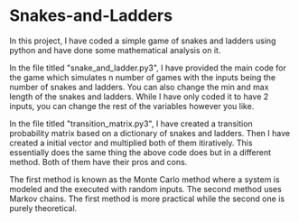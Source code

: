 # Snakes-and-Ladders
In this project, I have coded a simple game of snakes and ladders using python and have done some mathematical analysis on it.

In the file titled "snake_and_ladder.py3", I have provided the main code for the game which simulates n number of games with the inputs being the number of snakes and ladders. You can also change the min and max length of the snakes and ladders. While I have only coded it to have 2 inputs, you can change the rest of the variables however you like.

In the file titled "transition_matrix.py3", I have created a transition probability matrix based on a dictionary of snakes and ladders. Then I have created a initial vector and multiplied both of them itiratively. This essentially does the same thing the above code does but in a different method. Both of them have their pros and cons. 

The first method is known as the Monte Carlo method where a system is modeled and the executed with random inputs. The second method uses Markov chains. The first method is more practical while the second one is purely theoretical.
